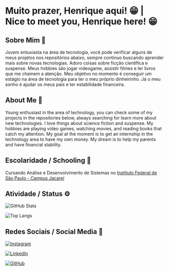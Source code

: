 # Muito prazer, Henrique aqui! 😁 | Nice to meet you, Henrique here! 😁
## Sobre Mim 🧐
Jovem entusiasta na área de tecnologia, você pode verificar alguns de meus projetos nos repositórios abaixo, sempre continuo buscando aprender mais sobre novas tecnologias. 
Adoro coisas sobre ficção científica e suspense. Meus hobbies são jogar videogame, assistir filmes e ler livros que me chamem a atenção.
Meu objetivo no momento é conseguir um estágio na área de tecnologia para ter o meu próprio dinheirinho. Já o meu sonho é ajudar os meus pais e ter estabilidade financeira.

## About Me 🧐
Young enthusiast in the area of technology, you can check some of my projects in the repositories below, always searching for learn more about new technologies. 
I love things about science fiction and suspense. My hobbies are playing video games, watching movies, and reading books that catch my attention.
My goal at the moment is to get an internship in the technology area to have my own money. My dream is to help my parents and have financial stability.

## Escolaridade / Schooling 🏫
Cursando Análise e Desenvolvimento de Sistemas no [Instituto Federal de São Paulo - Campus Jacareí](https://jcr.ifsp.edu.br)

## Atividade / Status ⚙️

![GitHub Stats](https://github-readme-stats.vercel.app/api?username=riqie&theme=transparent&bg_color=000&border_color=30A3DC&show_icons=true&icon_color=30A3DC&title_color=E94D5F&text_color=FFF)

![Top Langs](https://github-readme-stats-git-masterrstaa-rickstaa.vercel.app/api/top-langs/?username=riqie&layout=compact&bg_color=000&border_color=30A3DC&title_color=E94D5F&text_color=FFF)

## Redes Sociais / Social Media 📱
[![Instagram](https://img.shields.io/badge/-Instagram-%23E4405F?style=for-the-badge&logo=instagram&logoColor=white)](https://www.instagram.com/riquie_/)

[![LinkedIn](https://img.shields.io/badge/LinkedIn-0077B5?style=for-the-badge&logo=linkedin&logoColor=white)](https://www.linkedin.com/in/rique-13gre3/)

[![GitHub](https://img.shields.io/badge/GitHub-100000?style=for-the-badge&logo=github&logoColor=white)](https://github.com/riqie)
